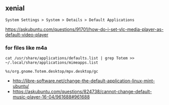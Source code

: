 ## xenial

`System Settings > System > Details > Default Applications`

https://askubuntu.com/questions/91701/how-do-i-set-vlc-media-player-as-default-video-player

### for files like m4a

```
cat /usr/share/applications/defaults.list | grep Totem >> ~/.local/share/applications/mimeapps.list
```

`%s/org.gnome.Totem.desktop/mpv.desktop/gc`

- http://libre-software.net/change-the-default-application-linux-mint-ubuntu/
- https://askubuntu.com/questions/824738/cannot-change-default-music-player-16-04/961688#961688
